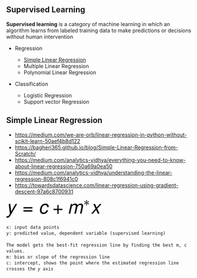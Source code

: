 ## Supervised Learning 

**Supervised learning** is a category of machine learning in which an algorithm learns from labeled training data to make predictions or decisions without human intervention

-   Regression
    -   [Simple Linear Regression](#simple-linear-regression)
    -   Multiple Linear Regression
    -   Polynomial Linear Regression
    
-   Classification
    -   Logistic Regression
    -   Support vector Regression

## Simple Linear Regression

-   https://medium.com/we-are-orb/linear-regression-in-python-without-scikit-learn-50aef4b8d122
-   https://bagheri365.github.io/blog/Simple-Linear-Regression-from-Scratch/
-   https://medium.com/analytics-vidhya/everything-you-need-to-know-about-linear-regression-750a69a0ea50
-   https://medium.com/analytics-vidhya/understanding-the-linear-regression-808c1f6941c0
-   https://towardsdatascience.com/linear-regression-using-gradient-descent-97a6c8700931

![Alt text](images/image.png)

    x: input data points
    y: predicted value, dependent variable (supervised learning)

    The model gets the best-fit regression line by finding the best m, c values.
    m: bias or slope of the regression line
    c: intercept, shows the point where the estimated regression line crosses the 𝑦 axis